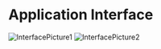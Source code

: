 # Application Interface  
![InterfacePicture1](https://github.com/RufinHanz/TestingFrounds/blob/main/InterfaceImages/interface2.png)
![InterfacePicture2](https://github.com/RufinHanz/TestingFrounds/blob/main/InterfaceImages/interface1.png)
